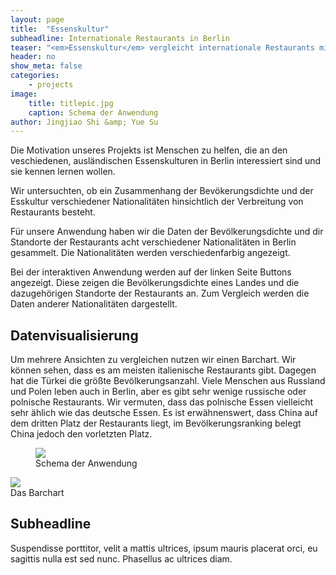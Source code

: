 ```yaml
---
layout: page
title:  "Essenskultur"
subheadline: Internationale Restaurants in Berlin
teaser: "<em>Essenskultur</em> vergleicht internationale Restaurants mit der Bevölkerungsverteilung."
header: no
show_meta: false
categories:
    - projects
image:
    title: titlepic.jpg
    caption: Schema der Anwendung
author: Jingjiao Shi &amp; Yue Su
---
```


Die Motivation unseres Projekts ist Menschen zu helfen, die an den veschiedenen, ausländischen Essenskulturen in Berlin interessiert sind und sie kennen lernen wollen.

Wir untersuchten, ob ein Zusammenhang der Bevökerungsdichte und der Esskultur verschiedener Nationalitäten hinsichtlich der Verbreitung von Restaurants besteht.

Für unsere Anwendung haben wir die Daten der Bevölkerungsdichte und dir Standorte der Restaurants acht verschiedener Nationalitäten in Berlin gesammelt. Die Nationalitäten werden verschiedenfarbig angezeigt.

Bei der interaktiven Anwendung werden auf der linken Seite Buttons angezeigt.
Diese zeigen die Bevölkerungsdichte eines Landes und die dazugehörigen Standorte der Restaurants an. Zum Vergleich werden die Daten anderer Nationalitäten dargestellt.

## Datenvisualisierung
Um mehrere Ansichten zu vergleichen nutzen wir einen Barchart. Wir können sehen, dass es am meisten italienische Restaurants gibt. Dagegen hat die Türkei die größte Bevölkerungsanzahl. Viele Menschen aus Russland und Polen leben auch in Berlin, aber es gibt sehr wenige russische oder polnische Restaurants. Wir vermuten, dass das polnische Essen vielleicht sehr ählich wie das deutsche Essen. Es ist erwähnenswert, dass China auf dem dritten Platz der Restaurants liegt, im Bevölkerungsranking belegt China jedoch den vorletzten Platz.


<figure>
  <img src="{{ site.urlimg }}/restaurants2.jpg" />
  <figcaption >Schema der Anwendung</figcaption>
</figure>
  <img src="{{ site.urlimg }}/restaurants.jpg" />
  <figcaption >Das Barchart</figcaption>



## Subheadline
Suspendisse porttitor, velit a mattis ultrices, ipsum mauris placerat orci, eu sagittis nulla est sed nunc. Phasellus ac ultrices diam.
